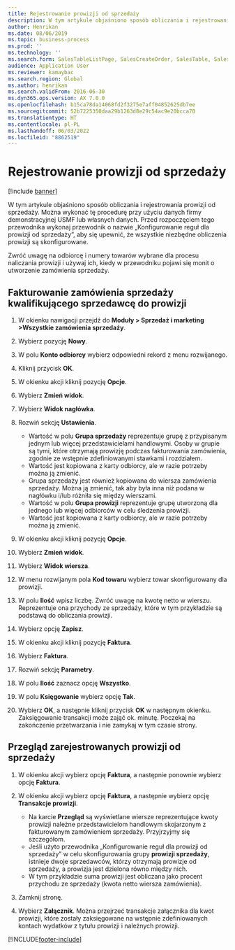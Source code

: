 ```yaml
---
title: Rejestrowanie prowizji od sprzedaży
description: W tym artykule objaśniono sposób obliczania i rejestrowania prowizji od sprzedaży.
author: Henrikan
ms.date: 08/06/2019
ms.topic: business-process
ms.prod: ''
ms.technology: ''
ms.search.form: SalesTableListPage, SalesCreateOrder, SalesTable, SalesEditLines,  CustInvoiceJournal, CommissionTrans, LedgerTransVoucher, CustClassificationGroup
audience: Application User
ms.reviewer: kamaybac
ms.search.region: Global
ms.author: henrikan
ms.search.validFrom: 2016-06-30
ms.dyn365.ops.version: AX 7.0.0
ms.openlocfilehash: b15ca78da14068fd2f3275e7aff04852625db7ee
ms.sourcegitcommit: 52b7225350daa29b1263d8e29c54ac9e20bcca70
ms.translationtype: HT
ms.contentlocale: pl-PL
ms.lasthandoff: 06/03/2022
ms.locfileid: "8862519"
---
```

# <a name="register-sales-commissions"></a>Rejestrowanie prowizji od sprzedaży

[!include [banner](../../includes/banner.md)]

W tym artykule objaśniono sposób obliczania i rejestrowania prowizji od sprzedaży. Można wykonać tę procedurę przy użyciu danych firmy demonstracyjnej USMF lub własnych danych. Przed rozpoczęciem tego przewodnika wykonaj przewodnik o nazwie „Konfigurowanie reguł dla prowizji od sprzedaży”, aby się upewnić, że wszystkie niezbędne obliczenia prowizji są skonfigurowane.

Zwróć uwagę na odbiorcę i numery towarów wybrane dla procesu naliczania prowizji i używaj ich, kiedy w przewodniku pojawi się monit o utworzenie zamówienia sprzedaży.


## <a name="invoice-a-sales-order-that-qualifies-a-salesperson-for-a-commission"></a>Fakturowanie zamówienia sprzedaży kwalifikującego sprzedawcę do prowizji
1. W okienku nawigacji przejdź do **Moduły > Sprzedaż i marketing >Wszystkie zamówienia sprzedaży**.
2. Wybierz pozycję **Nowy**.
3. W polu **Konto odbiorcy** wybierz odpowiedni rekord z menu rozwijanego.
4. Kliknij przycisk **OK**.
5. W okienku akcji kliknij pozycję **Opcje**.
6. Wybierz **Zmień widok**.
7. Wybierz **Widok nagłówka**.
8. Rozwiń sekcję **Ustawienia**.

    - Wartość w polu **Grupa sprzedaży** reprezentuje grupę z przypisanym jednym lub więcej przedstawicielami handlowymi. Osoby w grupie są tymi, które otrzymają prowizję podczas fakturowania zamówienia, zgodnie ze wstępnie zdefiniowanymi stawkami i rozdziałem.   
    - Wartość jest kopiowana z karty odbiorcy, ale w razie potrzeby można ją zmienić.  
    - Grupa sprzedaży jest również kopiowana do wiersza zamówienia sprzedaży. Można ją zmienić, tak aby była inna niż podana w nagłówku i/lub różniła się między wierszami.  
    - Wartość w polu **Grupa prowizji** reprezentuje grupę utworzoną dla jednego lub więcej odbiorców w celu śledzenia prowizji.   
    - Wartość jest kopiowana z karty odbiorcy, ale w razie potrzeby można ją zmienić.   

9. W okienku akcji kliknij pozycję **Opcje**.
10. Wybierz **Zmień widok**.
11. Wybierz **Widok wiersza**.
12. W menu rozwijanym pola **Kod towaru** wybierz towar skonfigurowany dla prowizji. 
13. W polu **Ilość** wpisz liczbę. Zwróć uwagę na kwotę netto w wierszu. Reprezentuje ona przychody ze sprzedaży, które w tym przykładzie są podstawą do obliczania prowizji.  
14. Wybierz opcję **Zapisz**.
15. W okienku akcji kliknij pozycję **Faktura**.
16. Wybierz **Faktura**.
17. Rozwiń sekcję **Parametry**.
18. W polu **Ilość** zaznacz opcję **Wszystko**.
19. W polu **Księgowanie** wybierz opcję **Tak**.
20. Wybierz **OK**, a następnie kliknij przycisk **OK** w następnym okienku. Zaksięgowanie transakcji może zająć ok. minutę. Poczekaj na zakończenie przetwarzania i nie zamykaj w tym czasie strony.  

## <a name="review-the-registered-sales-commissions"></a>Przegląd zarejestrowanych prowizji od sprzedaży
1. W okienku akcji wybierz opcję **Faktura**, a następnie ponownie wybierz opcję **Faktura**.
2. W okienku akcji wybierz opcję **Faktura**, a następnie wybierz opcję **Transakcje prowizji**.

    - Na karcie **Przegląd** są wyświetlane wiersze reprezentujące kwoty prowizji należne przedstawicielom handlowym skojarzonym z fakturowanym zamówieniem sprzedaży. Przyjrzyjmy się szczegółom.  
    - Jeśli użyto przewodnika „Konfigurowanie reguł dla prowizji od sprzedaży” w celu skonfigurowania grupy **prowizji sprzedaży**, istnieje dwoje sprzedawców, którzy otrzymają prowizje od sprzedaży, a prowizja jest dzielona równo między nich.  
    - W tym przykładzie suma prowizji jest obliczana jako procent przychodu ze sprzedaży (kwota netto wiersza zamówienia).  
3. Zamknij stronę.
4. Wybierz **Załącznik**. Można przejrzeć transakcje załącznika dla kwot prowizji, które zostały zaksięgowane na wstępnie zdefiniowanych kontach wydatków z tytułu prowizji i należnych prowizji.  



[!INCLUDE[footer-include](../../../includes/footer-banner.md)]